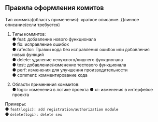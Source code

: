 ## Правила оформления комитов  
Тип коммита(область применения): краткое описание. Длинное описание(если требуется)  

1.	Типы коммитов:  
    ●	feat: добавление нового функционала  
    ●	fix: исправление ошибок  
    ●	rafector: Правки кода без исправления ошибок или добавления новых функций  
    ●	delete: удаление ненужного/лишнего функционала  
    ●	test: добавление/изменение тестового функционала  
    ●	perf: изменения для улучшения производительности  
    ●	comment: комментирование кода  

2.	Области применения коммитов:  
    ●	logic: изменения в логике проекта 
    ● ui: изменения в интерфейсе проекта

Примеры:  
    ●	```feat(logic): add registration/authorization module```  
    ●	```delete(logi): delete sex```  
    
